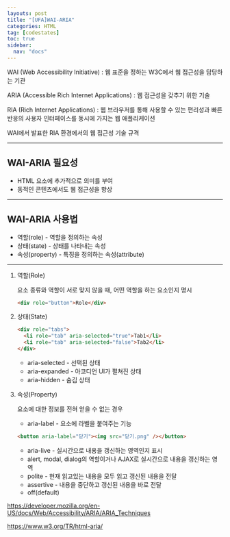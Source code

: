 ```yaml
---
layouts: post
title: "[UFA]WAI-ARIA"
categories: HTML
tag: [codestates]
toc: true
sidebar:
  nav: "docs"
---
```


WAI (Web Accessibility Initiative) : 웹 표준을 정하는 W3C에서 웹 접근성을 담당하는 기관

ARIA (Accessible Rich Internet Applications) : 웹 접근성을 갖추기 위한 기술

RIA (Rich Internet Applications) : 웹 브라우저를 통해 사용할 수 있는 편리성과 빠른 반응의 사용자 인터페이스를 동시에 가지는 웹 애플리케이션

WAI에서 발표한 RIA 환경에서의 웹 접근성 기술 규격

---

## WAI-ARIA 필요성

- HTML 요소에 추가적으로 의미를 부여
- 동적인 콘텐츠에서도 웹 접근성을 향상

---

## WAI-ARIA 사용법

- 역할(role) - 역할을 정의하는 속성
- 상태(state) - 상태를 나타내는 속성
- 속성(property) - 특징을 정의하는 속성(attribute)

---

1. 역할(Role)

   요소 종류와 역할이 서로 맞지 않을 때, 어떤 역할을 하는 요소인지 명시

   ```html
   <div role="button">Role</div>
   ```

2. 상태(State)

   ```html
   <div role="tabs">
     <li role="tab" aria-selected="true">Tab1</li>
     <li role="tab" aria-selected="false">Tab2</li>
   </div>
   ```

   - aria-selected - 선택된 상태
   - aria-expanded - 아코디언 UI가 펼쳐진 상태
   - aria-hidden - 숨김 상태

3. 속성(Property)

   요소에 대한 정보를 전혀 얻을 수 없는 경우

   - aria-label - 요소에 라벨을 붙여주는 기능

   ```html
   <button aria-label="닫기"><img src="닫기.png" /></button>
   ```

   - aria-live - 실시간으로 내용을 갱신하는 영역인지 표시
   - alert, modal, dialog의 역할이거나 AJAX로 실시간으로 내용을 갱신하는 영역
   - polite - 현재 읽고있는 내용을 모두 읽고 갱신된 내용을 전달
   - assertive - 내용을 중단하고 갱신된 내용을 바로 전달
   - off(default)

<https://developer.mozilla.org/en-US/docs/Web/Accessibility/ARIA/ARIA_Techniques>

<https://www.w3.org/TR/html-aria/>
